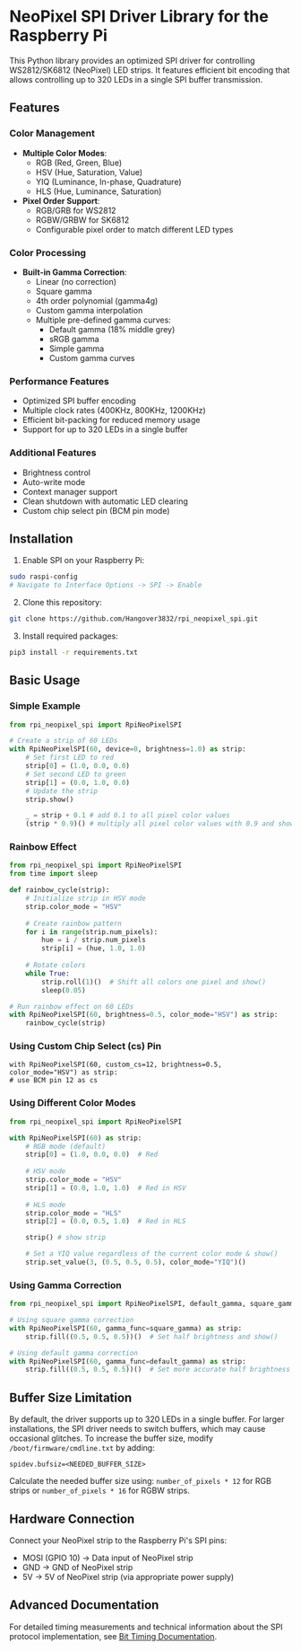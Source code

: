# NeoPixel SPI Driver Library for the Raspberry Pi

This Python library provides an optimized SPI driver for controlling WS2812/SK6812 (NeoPixel) LED strips. It features efficient bit encoding that allows controlling up to 320 LEDs in a single SPI buffer transmission.

## Features

### Color Management
- **Multiple Color Modes**:
  - RGB (Red, Green, Blue)
  - HSV (Hue, Saturation, Value)
  - YIQ (Luminance, In-phase, Quadrature)
  - HLS (Hue, Luminance, Saturation)
- **Pixel Order Support**:
  - RGB/GRB for WS2812
  - RGBW/GRBW for SK6812
  - Configurable pixel order to match different LED types

### Color Processing
- **Built-in Gamma Correction**:
  - Linear (no correction)
  - Square gamma
  - 4th order polynomial (gamma4g)
  - Custom gamma interpolation
  - Multiple pre-defined gamma curves:
    - Default gamma (18% middle grey)
    - sRGB gamma
    - Simple gamma
    - Custom gamma curves

### Performance Features
- Optimized SPI buffer encoding
- Multiple clock rates (400KHz, 800KHz, 1200KHz)
- Efficient bit-packing for reduced memory usage
- Support for up to 320 LEDs in a single buffer

### Additional Features
- Brightness control
- Auto-write mode
- Context manager support
- Clean shutdown with automatic LED clearing
- Custom chip select pin (BCM pin mode)

## Installation

1. Enable SPI on your Raspberry Pi:
```bash
sudo raspi-config
# Navigate to Interface Options -> SPI -> Enable
```

2. Clone this repository:
```bash
git clone https://github.com/Hangover3832/rpi_neopixel_spi.git
```

3. Install required packages:
```bash
pip3 install -r requirements.txt
```

## Basic Usage

### Simple Example
```python
from rpi_neopixel_spi import RpiNeoPixelSPI

# Create a strip of 60 LEDs
with RpiNeoPixelSPI(60, device=0, brightness=1.0) as strip:
    # Set first LED to red
    strip[0] = (1.0, 0.0, 0.0)
    # Set second LED to green
    strip[1] = (0.0, 1.0, 0.0)
    # Update the strip
    strip.show()

    _ = strip + 0.1 # add 0.1 to all pixel color values
    (strip * 0.9)() # multiply all pixel color values with 0.9 and show()
```

### Rainbow Effect
```python
from rpi_neopixel_spi import RpiNeoPixelSPI
from time import sleep

def rainbow_cycle(strip):
    # Initialize strip in HSV mode
    strip.color_mode = "HSV"
    
    # Create rainbow pattern
    for i in range(strip.num_pixels):
        hue = i / strip.num_pixels
        strip[i] = (hue, 1.0, 1.0)
    
    # Rotate colors
    while True:
        strip.roll(1)()  # Shift all colors one pixel and show()
        sleep(0.05)

# Run rainbow effect on 60 LEDs
with RpiNeoPixelSPI(60, brightness=0.5, color_mode="HSV") as strip:
    rainbow_cycle(strip)
```

### Using Custom Chip Select (cs) Pin
```
with RpiNeoPixelSPI(60, custom_cs=12, brightness=0.5, color_mode="HSV") as strip:
# use BCM pin 12 as cs
```

### Using Different Color Modes
```python
from rpi_neopixel_spi import RpiNeoPixelSPI

with RpiNeoPixelSPI(60) as strip:
    # RGB mode (default)
    strip[0] = (1.0, 0.0, 0.0)  # Red
    
    # HSV mode
    strip.color_mode = "HSV"
    strip[1] = (0.0, 1.0, 1.0)  # Red in HSV
    
    # HLS mode
    strip.color_mode = "HLS"
    strip[2] = (0.0, 0.5, 1.0)  # Red in HLS

    strip() # show strip

    # Set a YIQ value regardless of the current color mode & show()
    strip.set_value(3, (0.5, 0.5, 0.5), color_mode="YIQ")()
```

### Using Gamma Correction
```python
from rpi_neopixel_spi import RpiNeoPixelSPI, default_gamma, square_gamma

# Using square gamma correction
with RpiNeoPixelSPI(60, gamma_func=square_gamma) as strip:
    strip.fill((0.5, 0.5, 0.5))()  # Set half brightness and show()

# Using default gamma correction
with RpiNeoPixelSPI(60, gamma_func=default_gamma) as strip:
    strip.fill((0.5, 0.5, 0.5))()  # Set more accurate half brightness white and show()
```

## Buffer Size Limitation

By default, the driver supports up to 320 LEDs in a single buffer. For larger installations, the SPI driver needs to switch buffers, which may cause occasional glitches. To increase the buffer size, modify `/boot/firmware/cmdline.txt` by adding:

```
spidev.bufsiz=<NEEDED_BUFFER_SIZE>
```

Calculate the needed buffer size using: `number_of_pixels * 12` for RGB strips or `number_of_pixels * 16` for RGBW strips.

## Hardware Connection

Connect your NeoPixel strip to the Raspberry Pi's SPI pins:
- MOSI (GPIO 10) → Data input of NeoPixel strip
- GND → GND of NeoPixel strip
- 5V → 5V of NeoPixel strip (via appropriate power supply)

## Advanced Documentation

For detailed timing measurements and technical information about the SPI protocol implementation, see [Bit Timing Documentation](bit_timing.md).